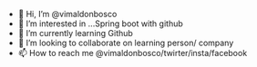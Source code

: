 - 👋 Hi, I’m @vimaldonbosco
- 👀 I’m interested in ...Spring boot with github
- 🌱 I’m currently learning Github
- 💞️ I’m looking to collaborate on learning person/ company
- 📫 How to reach me @vimaldonbosco/twirter/insta/facebook

<!---
vimaldonbosco/vimaldonbosco is a ✨ special ✨ repository because its `README.md` (this file) appears on your GitHub profile.
You can click the Preview link to take a look at your changes.
--->
